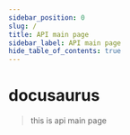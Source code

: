 ```yaml
---
sidebar_position: 0
slug: /
title: API main page
sidebar_label: API main page
hide_table_of_contents: true
---
```


# docusaurus

> this is api main page
